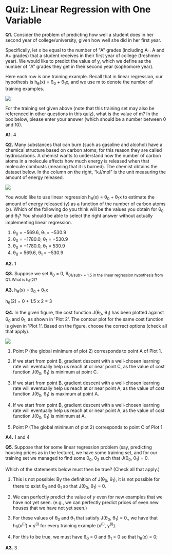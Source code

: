 Quiz: Linear Regression with One Variable
==========================================

**Q1.** Consider the problem of predicting how well a student does in her second year of college/university, given 
how well she did in her first year.
   
Specifically, let x be equal to the number of "A" grades (including A-. A and A+ grades) that a student receives 
in their first year of college (freshmen year). We would like to predict the value of y, which we define as the 
number of "A" grades they get in their second year (sophomore year).
   
Here each row is one training example. Recall that in linear regression, our hypothesis is 
h<sub>θ</sub>(x) = θ<sub>0</sub> + θ<sub>1</sub>x, and we use m to denote the number of training examples.

![](./img/quizIIq1v3.png)
   
For the training set given above (note that this training set may also be referenced in other questions in this quiz), 
what is the value of m? In the box below, please enter your answer (which should be a number between 0 and 10).

**A1.** 4

**Q2.** Many substances that can burn (such as gasoline and alcohol) have a chemical structure based on carbon atoms; 
for this reason they are called hydrocarbons. A chemist wants to understand how the number of carbon atoms in a 
molecule affects how much energy is released when that molecule combusts (meaning that it is burned). The chemist 
obtains the dataset below. In the column on the right, “kJ/mol” is the unit measuring the amount of energy released.

![](./img/2.2-quiz1.png)

You would like to use linear regression h<sub>θ</sub>(x) = θ<sub>0</sub> + θ<sub>1</sub>x to estimate the amount of
 energy released (y) as a function of the number of carbon atoms (x). Which of the following do you think will be 
 the values you obtain for θ<sub>0</sub> and θ<sub>1</sub>? You should be able to select the right answer without 
 actually implementing linear regression.

  1. θ<sub>0</sub> = −569.6,  θ<sub>1</sub> = −530.9
  1. θ<sub>0</sub> = −1780.0, θ<sub>1</sub> = −530.9
  1. θ<sub>0</sub> = −1780.0,  θ<sub>1</sub> = 530.9
  1. θ<sub>0</sub> = 569.6,  θ<sub>1</sub> = −530.9
  
**A2.** 1

**Q3.** Suppose we set θ<sub>0</sub> = 0, θ<sub>01/sub> = 1.5 in the linear regression hypothesis from Q1. 
What is h<sub>θ</sub>(2)?

**A3.** h<sub>θ</sub>(x) = θ<sub>0</sub> + θ<sub>1</sub>x

h<sub>θ</sub>(2) = 0 + 1.5 x 2 = 3

**Q4.** In the given figure, the cost function J(θ<sub>0</sub>, θ<sub>1</sub>) has been plotted against θ<sub>0</sub> 
and θ<sub>1</sub>, as shown in 'Plot 2'. The contour plot for the same cost function is given in 'Plot 1'. 
Based on the figure, choose the correct options (check all that apply).

![](./img/4.2-quiz-1.png)

  1. Point P (the global minimum of plot 2) corresponds to point A of Plot 1.
  
  1. If we start from point B, gradient descent with a well-chosen learning rate will eventually help us reach at 
  or near point C, as the value of cost function J(θ<sub>0</sub>, θ<sub>1</sub>) is minimum at point C.
  
  1. If we start from point B, gradient descent with a well-chosen learning rate will eventually help us reach at or 
  near point A, as the value of cost function J(θ<sub>0</sub>, θ<sub>1</sub>) is maximum at point A.
  
  1. If we start from point B, gradient descent with a well-chosen learning rate will eventually help us reach at or 
  near point A, as the value of cost function J(θ<sub>0</sub>, θ<sub>1</sub>) is minimum at A.
  
  1. Point P (The global minimum of plot 2) corresponds to point C of Plot 1.
  

**A4.** 1 and 4

**Q5.** Suppose that for some linear regression problem (say, predicting housing prices as in the lecture), 
we have some training set, and for our training set we managed to find some θ<sub>0</sub>, θ<sub>2</sub>
such that J(θ<sub>0</sub>, θ<sub>1</sub>) = 0.
        
Which of the statements below must then be true? (Check all that apply.)

  1. This is not possible: By the definition of J(θ<sub>0</sub>, θ<sub>1</sub>), it is not possible for there to exist
     θ<sub>0</sub> and θ<sub>1</sub> so that J(θ<sub>0</sub>, θ<sub>1</sub>) = 0.
     
  1. We can perfectly predict the value of _y_ even for new examples that we have not yet seen. (e.g., we can perfectly 
  predict prices of even new houses that we have not yet seen.)
  
  1. For these values of θ<sub>0</sub> and θ<sub>1</sub> that satisfy J(θ<sub>0</sub>, θ<sub>1</sub>) = 0.,
     we have that h<sub>θ</sub>(x<sup>(i)</sup>) = y<sup>(i)</sup> for every training example 
     (x<sup>(i)</sup>, y<sup>(i)</sup>).
     
  1. For this to be true, we must have θ<sub>0</sub> = 0 and θ<sub>1</sub> = 0 so that h<sub>θ</sub>(x) = 0;
  
**A3.** 3
